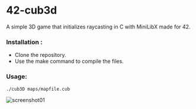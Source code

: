 # 42-cub3d
A simple 3D game that initializes raycasting in C with MiniLibX made for 42.

### Installation :
- Clone the repository.
- Use the make command to compile the files.

### Usage:
```./cub3D maps/mapfile.cub```

![screenshot01](https://i.imgur.com/B5E60u4.png)
